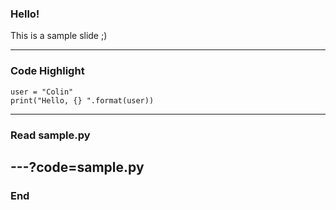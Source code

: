 ### Hello!

This is a sample slide ;)

---

### Code Highlight

```
user = "Colin"
print("Hello, {} ".format(user))
```

---

### Read sample.py

---?code=sample.py
---

### End

